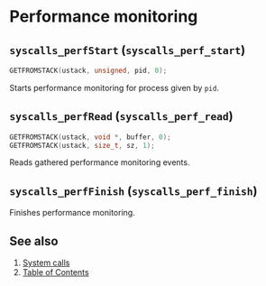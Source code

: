 # Performance monitoring

## `syscalls_perfStart` (`syscalls_perf_start`)

````C
GETFROMSTACK(ustack, unsigned, pid, 0);
````

Starts performance monitoring for process given by `pid`.

## `syscalls_perfRead` (`syscalls_perf_read`)

````C
GETFROMSTACK(ustack, void *, buffer, 0);
GETFROMSTACK(ustack, size_t, sz, 1);
````

Reads gathered performance monitoring events.

## `syscalls_perfFinish` (`syscalls_perf_finish`)

Finishes performance monitoring.

## See also

1. [System calls](index.md)
2. [Table of Contents](../../index.md)
